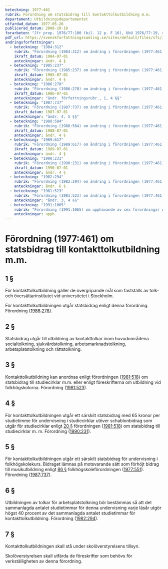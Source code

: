 ```yaml
---
beteckning: 1977:461
rubrik: Förordning om statsbidrag till kontakttolkutbildning m.m.
departement: Utbildningsdepartementet
utfardad_datum: 1977-05-26
publicerad_datum: 2008-10-10
forarbeten: "Jfr prop. 1976/77:100 (bil. 12 p. F 16), UbU 1976/77:19, rskr 1976/77:176"
pdf_url: https://svenskforfattningssamling.se/sites/default/files/sfs/1977-05/SFS1977-461.pdf
andringsforfattningar:
  - beteckning: "1984:312"
    rubrik: "Förordning (1984:312) om ändring i förordningen (1977:461) om statsbidrag till kontakttolkutbildning"
    ikraft_datum: 1984-07-01
    anteckningar: ändr. 4 §
  - beteckning: "1985:237"
    rubrik: "Förordning (1985:237) om ändring i förordningen (1977:461) om statsbidrag till kontakttolkutbildning"
    ikraft_datum: 1985-07-01
    anteckningar: ändr. 4 §
  - beteckning: "1986:278"
    rubrik: "Förordning (1986:278) om ändring i förordningen (1977:461) om statsbidrag till kontakttolkutbildning"
    ikraft_datum: 1986-07-01
    anteckningar: "ändr. författningsrubr., 1, 4 §§"
  - beteckning: "1987:737"
    rubrik: "Förordning (1987:737) om ändring i förordningen (1977:461) om statsbidrag till kontakttolkutbildning m.m."
    ikraft_datum: 1987-07-01
    anteckningar: "ändr. 4, 5 §§"
  - beteckning: "1988:584"
    rubrik: "Förordning (1988:584) om ändring i förordningen (1977:461) om statsbidrag till kontakttolkutbildning m.m."
    ikraft_datum: 1988-07-01
    anteckningar: ändr. 4 §
  - beteckning: "1989:617"
    rubrik: "Förordning (1989:617) om ändring i förordningen (1977:461) om statsbidrag till kontakttolkutbildning m.m."
    ikraft_datum: 1989-07-01
    anteckningar: ändr. 4 §
  - beteckning: "1990:231"
    rubrik: "Förordning (1990:231) om ändring i förordningen (1977:461) om statsbidrag till kontakttolkutbildning m.m."
    ikraft_datum: 1990-07-01
    anteckningar: ändr. 4 §
  - beteckning: "1982:294"
    rubrik: "Förordning (1982:294) om ändring i förordningen (1977:461) om statsbidrag till kontakttolkutbildning"
    anteckningar: ändr. 6 §
  - beteckning: "1981:523"
    rubrik: "Förordning (1981:523) om ändring i förordningen (1977:461) om statsbidrag till kontakttolkutbildning"
    anteckningar: "ändr. 3, 4 §§"
  - beteckning: "1991:1065"
    rubrik: "Förordning (1991:1065) om upphävande av sex förordningar om vuxen- utbildning"
    anteckningar: upph.
---
```


# Förordning (1977:461) om statsbidrag till kontakttolkutbildning m.m.

## 1 §

För kontakttolkutbildning gäller de övergripande mål som fastställs av tolk- och översättarinstitutet vid universitetet i Stockholm.

För kontakttolkutbildningen utgår statsbidrag enligt denna förordning. Förordning ([1986:278](https://selex.se/eli/sfs/1986/278)).

## 2 §

Statsbidrag utgår till utbildning av kontakttolkar inom huvudområdena socialtolkning, sjukvårdstolkning, arbetsmarknadstolkning, arbetsplatstolkning och rättstolkning.

## 3 §

Kontakttolkutbildning kan anordnas enligt förordningen ([1981:518](https://selex.se/eli/sfs/1981/518)) om statsbidrag till studiecirklar m.m. eller enligt föreskrifterna om utbildning vid folkhögskolorna. Förordning ([1981:523](https://selex.se/eli/sfs/1981/523)).

## 4 §

För kontakttolkutbildningen utgår ett särskilt statsbidrag med 65 kronor per studietimme för undervisning i studiecirklar utöver schablonbidrag som utgår för studiecirklar enligt [20 §](#20) förordningen ([1981:518](https://selex.se/eli/sfs/1981/518)) om statsbidrag till studiecirklar m. m. Förordning ([1990:231](https://selex.se/eli/sfs/1990/231)).

## 5 §

För kontakttolkutbildningen utgår ett särskilt statsbidrag för undervisning i folkhögskolekurs. Bidraget lämnas på motsvarande sätt som förhöjt bidrag till musikutbildning enligt [86 §](#86) folkhögskoleförordningen ([1977:551](https://selex.se/eli/sfs/1977/551)). Förordning ([1987:737](https://selex.se/eli/sfs/1987/737)).

## 6 §

Utbildningen av tolkar för arbetsplatstolkning bör bestämmas så att det sammanlagda antalet studietimmar för denna undervisning varje läsår utgör högst 40 procent av det sammanlagda antalet studietimmar för kontakttolkutbildning. Förordning ([1982:294](https://selex.se/eli/sfs/1982/294)).

## 7 §

Kontakttolkutbildningen skall stå under skolöverstyrelsens tillsyn.

Skolöverstyrelsen skall utfärda de föreskrifter som behövs för verkställigheten av denna förordning.